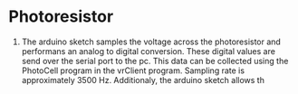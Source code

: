 # Photoresistor

1) The arduino sketch samples the voltage across the photoresistor and performans an analog to digital conversion. These digital values are send over the serial port to the pc. This data can be collected using the PhotoCell program in the vrClient program. Sampling rate is approximately 3500 Hz. Additionaly, the arduino sketch allows th 
   
   
